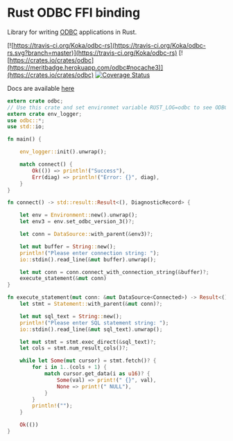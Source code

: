# Rust ODBC FFI binding

Library for writing [ODBC](https://msdn.microsoft.com/en-us/library/ms710154.aspx) applications in Rust.

[![https://travis-ci.org/Koka/odbc-rs](https://travis-ci.org/Koka/odbc-rs.svg?branch=master)](https://travis-ci.org/Koka/odbc-rs)
[![https://crates.io/crates/odbc](https://meritbadge.herokuapp.com/odbc#nocache3)](https://crates.io/crates/odbc)
[![Coverage Status](https://coveralls.io/repos/github/Koka/odbc-rs/badge.svg)](https://coveralls.io/github/Koka/odbc-rs)

Docs are available [here](http://koka.github.io/odbc-rs/odbc/)

```rust
extern crate odbc;
// Use this crate and set environmet variable RUST_LOG=odbc to see ODBC warnings
extern crate env_logger;
use odbc::*;
use std::io;

fn main() {

    env_logger::init().unwrap();

    match connect() {
        Ok(()) => println!("Success"),
        Err(diag) => println!("Error: {}", diag),
    }
}

fn connect() -> std::result::Result<(), DiagnosticRecord> {

    let env = Environment::new().unwrap();
    let env3 = env.set_odbc_version_3()?;

    let conn = DataSource::with_parent(&env3)?;

    let mut buffer = String::new();
    println!("Please enter connection string: ");
    io::stdin().read_line(&mut buffer).unwrap();

    let mut conn = conn.connect_with_connection_string(&buffer)?;
    execute_statement(&mut conn)
}

fn execute_statement(mut conn: &mut DataSource<Connected>) -> Result<()> {
    let stmt = Statement::with_parent(&mut conn)?;

    let mut sql_text = String::new();
    println!("Please enter SQL statement string: ");
    io::stdin().read_line(&mut sql_text).unwrap();

    let mut stmt = stmt.exec_direct(&sql_text)?;
    let cols = stmt.num_result_cols()?;

    while let Some(mut cursor) = stmt.fetch()? {
        for i in 1..(cols + 1) {
            match cursor.get_data(i as u16)? {
                Some(val) => print!(" {}", val),
                None => print!(" NULL"),
            }
        }
        println!("");
    }

    Ok(())
}
```
